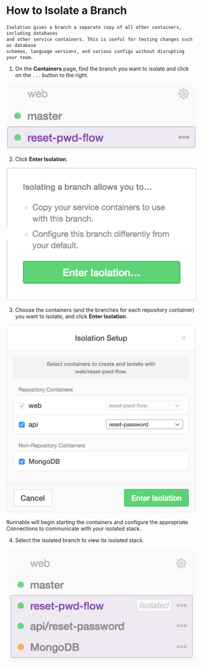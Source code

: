 How to Isolate a Branch
=======================

```
Isolation gives a branch a separate copy of all other containers, including databases
and other service containers. This is useful for testing changes such as database 
schemas, language versions, and various configs without disrupting your team.
```

1. On the **Containers** page, find the branch you want to isolate and click on the `...` button to the right.

  ![web/reset-pwd-flow branch container](/images/isolation-select-branch.png)

2. Click **Enter Isolation**.

  ![Enter isolation...](/images/isolation-enter.png)

3. Choose the containers (and the branches for each repository container) you want to isolate, and click **Enter Isolation**. 

  ![Isolation Setup](/images/isolation-setup.png)

  Runnable will begin starting the containers and configure the appropriate Connections to communicate with your isolated stack.

4. Select the isolated branch to view its isolated stack.

  ![Isolation stack](/images/isolation-pod.png)
